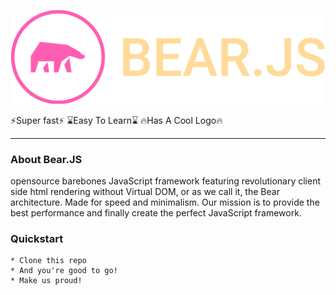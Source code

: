 ![bearlogo](logo.svg)

:zap:Super fast:zap:
:hourglass:Easy To Learn:hourglass:
:fire:Has A Cool Logo:fire:

---

### About Bear.JS

opensource barebones JavaScript framework featuring revolutionary client side html rendering without Virtual DOM, or as we call it, the Bear architecture.
Made for speed and minimalism. Our mission is to provide the best performance and finally create the perfect JavaScript framework.

### Quickstart

    * Clone this repo
    * And you're good to go!
    * Make us proud!

